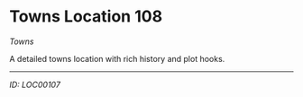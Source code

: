 # Towns Location 108

*Towns*

A detailed towns location with rich history and plot hooks.

---
*ID: LOC00107*